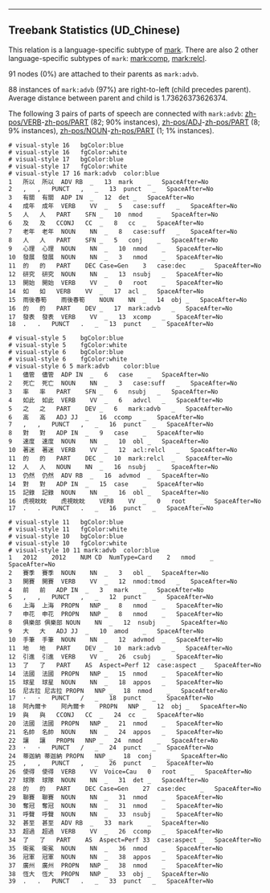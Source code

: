 

--------------------------------------------------------------------------------

## Treebank Statistics (UD_Chinese)

This relation is a language-specific subtype of [mark]().
There are also 2 other language-specific subtypes of `mark`: [mark:comp](), [mark:relcl]().

91 nodes (0%) are attached to their parents as `mark:advb`.

88 instances of `mark:advb` (97%) are right-to-left (child precedes parent).
Average distance between parent and child is 1.73626373626374.

The following 3 pairs of parts of speech are connected with `mark:advb`: [zh-pos/VERB]()-[zh-pos/PART]() (82; 90% instances), [zh-pos/ADJ]()-[zh-pos/PART]() (8; 9% instances), [zh-pos/NOUN]()-[zh-pos/PART]() (1; 1% instances).


~~~ conllu
# visual-style 16	bgColor:blue
# visual-style 16	fgColor:white
# visual-style 17	bgColor:blue
# visual-style 17	fgColor:white
# visual-style 17 16 mark:advb	color:blue
1	所以	所以	ADV	RB	_	13	mark	_	SpaceAfter=No
2	,	,	PUNCT	,	_	13	punct	_	SpaceAfter=No
3	有關	有關	ADP	IN	_	12	det	_	SpaceAfter=No
4	成年	成年	VERB	VV	_	5	case:suff	_	SpaceAfter=No
5	人	人	PART	SFN	_	10	nmod	_	SpaceAfter=No
6	及	及	CCONJ	CC	_	8	cc	_	SpaceAfter=No
7	老年	老年	NOUN	NN	_	8	case:suff	_	SpaceAfter=No
8	人	人	PART	SFN	_	5	conj	_	SpaceAfter=No
9	心理	心理	NOUN	NN	_	10	nmod	_	SpaceAfter=No
10	發展	發展	NOUN	NN	_	3	nmod	_	SpaceAfter=No
11	的	的	PART	DEC	Case=Gen	3	case:dec	_	SpaceAfter=No
12	研究	研究	NOUN	NN	_	13	nsubj	_	SpaceAfter=No
13	開始	開始	VERB	VV	_	0	root	_	SpaceAfter=No
14	如	如	VERB	VV	_	17	acl	_	SpaceAfter=No
15	雨後春筍	雨後春筍	NOUN	NN	_	14	obj	_	SpaceAfter=No
16	的	的	PART	DEV	_	17	mark:advb	_	SpaceAfter=No
17	發表	發表	VERB	VV	_	13	xcomp	_	SpaceAfter=No
18	.	.	PUNCT	.	_	13	punct	_	SpaceAfter=No

~~~


~~~ conllu
# visual-style 5	bgColor:blue
# visual-style 5	fgColor:white
# visual-style 6	bgColor:blue
# visual-style 6	fgColor:white
# visual-style 6 5 mark:advb	color:blue
1	儘管	儘管	ADP	IN	_	6	case	_	SpaceAfter=No
2	死亡	死亡	NOUN	NN	_	3	case:suff	_	SpaceAfter=No
3	率	率	PART	SFN	_	6	nsubj	_	SpaceAfter=No
4	如此	如此	VERB	VV	_	6	advcl	_	SpaceAfter=No
5	之	之	PART	DEV	_	6	mark:advb	_	SpaceAfter=No
6	高	高	ADJ	JJ	_	16	ccomp	_	SpaceAfter=No
7	,	,	PUNCT	,	_	16	punct	_	SpaceAfter=No
8	對	對	ADP	IN	_	9	case	_	SpaceAfter=No
9	速度	速度	NOUN	NN	_	10	obl	_	SpaceAfter=No
10	著迷	著迷	VERB	VV	_	12	acl:relcl	_	SpaceAfter=No
11	的	的	PART	DEC	_	10	mark:relcl	_	SpaceAfter=No
12	人	人	NOUN	NN	_	16	nsubj	_	SpaceAfter=No
13	仍然	仍然	ADV	RB	_	16	advmod	_	SpaceAfter=No
14	對	對	ADP	IN	_	15	case	_	SpaceAfter=No
15	記錄	記錄	NOUN	NN	_	16	obl	_	SpaceAfter=No
16	虎視眈眈	虎視眈眈	VERB	VV	_	0	root	_	SpaceAfter=No
17	.	.	PUNCT	.	_	16	punct	_	SpaceAfter=No

~~~


~~~ conllu
# visual-style 11	bgColor:blue
# visual-style 11	fgColor:white
# visual-style 10	bgColor:blue
# visual-style 10	fgColor:white
# visual-style 10 11 mark:advb	color:blue
1	2012	2012	NUM	CD	NumType=Card	2	nmod	_	SpaceAfter=No
2	賽季	賽季	NOUN	NN	_	3	obl	_	SpaceAfter=No
3	開賽	開賽	VERB	VV	_	12	nmod:tmod	_	SpaceAfter=No
4	前	前	ADP	IN	_	3	mark	_	SpaceAfter=No
5	,	,	PUNCT	,	_	12	punct	_	SpaceAfter=No
6	上海	上海	PROPN	NNP	_	8	nmod	_	SpaceAfter=No
7	申花	申花	PROPN	NNP	_	8	nmod	_	SpaceAfter=No
8	俱樂部	俱樂部	NOUN	NN	_	12	nsubj	_	SpaceAfter=No
9	大	大	ADJ	JJ	_	10	amod	_	SpaceAfter=No
10	手筆	手筆	NOUN	NN	_	12	advmod	_	SpaceAfter=No
11	地	地	PART	DEV	_	10	mark:advb	_	SpaceAfter=No
12	引進	引進	VERB	VV	_	26	csubj	_	SpaceAfter=No
13	了	了	PART	AS	Aspect=Perf	12	case:aspect	_	SpaceAfter=No
14	法國	法國	PROPN	NNP	_	15	nmod	_	SpaceAfter=No
15	球星	球星	NOUN	NN	_	18	appos	_	SpaceAfter=No
16	尼古拉	尼古拉	PROPN	NNP	_	18	nmod	_	SpaceAfter=No
17	·	·	PUNCT	/	_	18	punct	_	SpaceAfter=No
18	阿內爾卡	阿內爾卡	PROPN	NNP	_	12	obj	_	SpaceAfter=No
19	與	與	CCONJ	CC	_	24	cc	_	SpaceAfter=No
20	法國	法國	PROPN	NNP	_	21	nmod	_	SpaceAfter=No
21	名帥	名帥	NOUN	NN	_	24	appos	_	SpaceAfter=No
22	讓	讓	PROPN	NNP	_	24	nmod	_	SpaceAfter=No
23	·	·	PUNCT	/	_	24	punct	_	SpaceAfter=No
24	蒂迦納	蒂迦納	PROPN	NNP	_	18	conj	_	SpaceAfter=No
25	,	,	PUNCT	,	_	26	punct	_	SpaceAfter=No
26	使得	使得	VERB	VV	Voice=Cau	0	root	_	SpaceAfter=No
27	球隊	球隊	NOUN	NN	_	31	det	_	SpaceAfter=No
28	的	的	PART	DEC	Case=Gen	27	case:dec	_	SpaceAfter=No
29	聯賽	聯賽	NOUN	NN	_	31	nmod	_	SpaceAfter=No
30	奪冠	奪冠	NOUN	NN	_	31	nmod	_	SpaceAfter=No
31	呼聲	呼聲	NOUN	NN	_	33	nsubj	_	SpaceAfter=No
32	甚至	甚至	ADV	RB	_	33	mark	_	SpaceAfter=No
33	超過	超過	VERB	VV	_	26	ccomp	_	SpaceAfter=No
34	了	了	PART	AS	Aspect=Perf	33	case:aspect	_	SpaceAfter=No
35	衛冕	衛冕	NOUN	NN	_	36	nmod	_	SpaceAfter=No
36	冠軍	冠軍	NOUN	NN	_	38	appos	_	SpaceAfter=No
37	廣州	廣州	PROPN	NNP	_	38	nmod	_	SpaceAfter=No
38	恆大	恆大	PROPN	NNP	_	33	obj	_	SpaceAfter=No
39	.	.	PUNCT	.	_	33	punct	_	SpaceAfter=No

~~~


